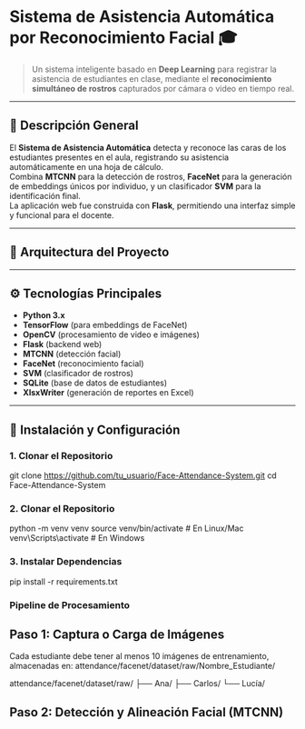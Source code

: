# Sistema de Asistencia Automática por Reconocimiento Facial 🎓

> Un sistema inteligente basado en **Deep Learning** para registrar la asistencia de estudiantes en clase, mediante el **reconocimiento simultáneo de rostros** capturados por cámara o video en tiempo real.

---

## 🧠 Descripción General

El **Sistema de Asistencia Automática** detecta y reconoce las caras de los estudiantes presentes en el aula, registrando su asistencia automáticamente en una hoja de cálculo.  
Combina **MTCNN** para la detección de rostros, **FaceNet** para la generación de embeddings únicos por individuo, y un clasificador **SVM** para la identificación final.  
La aplicación web fue construida con **Flask**, permitiendo una interfaz simple y funcional para el docente.

---

## 🧩 Arquitectura del Proyecto



---

## ⚙️ Tecnologías Principales

- **Python 3.x**
- **TensorFlow** (para embeddings de FaceNet)
- **OpenCV** (procesamiento de video e imágenes)
- **Flask** (backend web)
- **MTCNN** (detección facial)
- **FaceNet** (reconocimiento facial)
- **SVM** (clasificador de rostros)
- **SQLite** (base de datos de estudiantes)
- **XlsxWriter** (generación de reportes en Excel)

---

## 🚀 Instalación y Configuración

### 1. Clonar el Repositorio
git clone https://github.com/tu_usuario/Face-Attendance-System.git
cd Face-Attendance-System

### 2. Clonar el Repositorio

python -m venv venv
source venv/bin/activate  # En Linux/Mac
venv\Scripts\activate     # En Windows

### 3. Instalar Dependencias
pip install -r requirements.txt

### Pipeline de Procesamiento
## Paso 1: Captura o Carga de Imágenes

Cada estudiante debe tener al menos 10 imágenes de entrenamiento, almacenadas en:
attendance/facenet/dataset/raw/Nombre_Estudiante/

attendance/facenet/dataset/raw/
    ├── Ana/
    ├── Carlos/
    └── Lucía/

## Paso 2: Detección y Alineación Facial (MTCNN)
